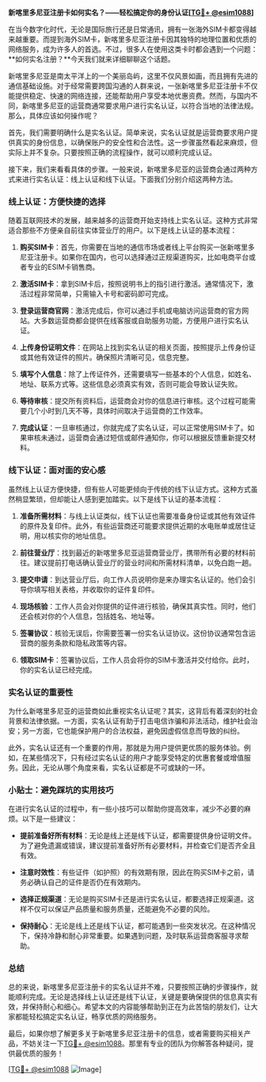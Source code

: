 **新喀里多尼亚注册卡如何实名？——轻松搞定你的身份认证[[TG💪+ @esim1088](https://t.me/s/esim1088)]**

在当今数字化时代，无论是国际旅行还是日常通讯，拥有一张海外SIM卡都变得越来越重要。而提到海外SIM卡，新喀里多尼亚注册卡因其独特的地理位置和优质的网络服务，成为许多人的首选。不过，很多人在使用这类卡时都会遇到一个问题：**如何实名注册？**今天我们就来详细聊聊这个话题。

新喀里多尼亚是南太平洋上的一个美丽岛屿，这里不仅风景如画，而且拥有先进的通信基础设施。对于经常需要跨国沟通的人群来说，一张新喀里多尼亚注册卡不仅能提供稳定、快速的网络连接，还能帮助用户享受本地优惠资费。然而，与国内不同，新喀里多尼亚的运营商通常要求用户进行实名认证，以符合当地的法律法规。那么，具体应该如何操作呢？

首先，我们需要明确什么是实名认证。简单来说，实名认证就是运营商要求用户提供真实的身份信息，以确保账户的安全性和合法性。这一步骤虽然看起来麻烦，但实际上并不复杂。只要按照正确的流程操作，就可以顺利完成认证。

接下来，我们来看看具体的步骤。一般来说，新喀里多尼亚的运营商会通过两种方式来进行实名认证：线上认证和线下认证。下面我们分别介绍这两种方法。

### 线上认证：方便快捷的选择

随着互联网技术的发展，越来越多的运营商开始支持线上实名认证。这种方式非常适合那些不方便亲自前往实体营业厅的用户。以下是线上认证的基本流程：

1. **购买SIM卡**：首先，你需要在当地的通信市场或者线上平台购买一张新喀里多尼亚注册卡。如果你在国内，也可以选择通过正规渠道购买，比如电商平台或者专业的ESIM卡销售商。

2. **激活SIM卡**：拿到SIM卡后，按照说明书上的指引进行激活。通常情况下，激活过程非常简单，只需输入卡号和密码即可完成。

3. **登录运营商官网**：激活完成后，你可以通过手机或电脑访问运营商的官方网站。大多数运营商都会提供在线客服或自助服务功能，方便用户进行实名认证。

4. **上传身份证明文件**：在网站上找到实名认证的相关页面，按照提示上传身份证或其他有效证件的照片。确保照片清晰可见，信息完整。

5. **填写个人信息**：除了上传证件外，还需要填写一些基本的个人信息，如姓名、地址、联系方式等。这些信息必须真实有效，否则可能会导致认证失败。

6. **等待审核**：提交所有资料后，运营商会对你的信息进行审核。这个过程可能需要几个小时到几天不等，具体时间取决于运营商的工作效率。

7. **完成认证**：一旦审核通过，你就完成了实名认证，可以正常使用SIM卡了。如果审核未通过，运营商会通过短信或邮件通知你，你可以根据反馈重新提交材料。

### 线下认证：面对面的安心感

虽然线上认证方便快捷，但有些人可能更倾向于传统的线下认证方式。这种方式虽然稍显繁琐，但却能让人感到更加踏实。以下是线下认证的基本流程：

1. **准备所需材料**：与线上认证类似，线下认证也需要准备身份证或其他有效证件的原件及复印件。此外，有些运营商还可能要求提供近期的水电账单或居住证明，用以核实你的地址信息。

2. **前往营业厅**：找到最近的新喀里多尼亚运营商营业厅，携带所有必要的材料前往。建议提前打电话确认营业厅的营业时间和所需材料清单，以免白跑一趟。

3. **提交申请**：到达营业厅后，向工作人员说明你是来办理实名认证的。他们会引导你填写相关表格，并收取你的证件复印件。

4. **现场核验**：工作人员会对你提供的证件进行核验，确保其真实性。同时，他们还会核对你的个人信息，包括姓名、地址等。

5. **签署协议**：核验无误后，你需要签署一份实名认证协议。这份协议通常包含运营商的服务条款和隐私政策等内容。

6. **领取SIM卡**：签署协议后，工作人员会将你的SIM卡激活并交付给你。此时，你的实名认证已经完成。

### 实名认证的重要性

为什么新喀里多尼亚的运营商如此重视实名认证呢？其实，这背后有着深刻的社会背景和法律依据。一方面，实名认证有助于打击电信诈骗和非法活动，维护社会治安；另一方面，它也能保护用户的合法权益，避免因虚假信息而导致的纠纷。

此外，实名认证还有一个重要的作用，那就是为用户提供更优质的服务体验。例如，在某些情况下，只有经过实名认证的用户才能享受特定的优惠套餐或增值服务。因此，无论从哪个角度来看，实名认证都是不可或缺的一环。

### 小贴士：避免踩坑的实用技巧

在进行实名认证的过程中，有一些小技巧可以帮助你提高效率，减少不必要的麻烦。以下是一些建议：

- **提前准备好所有材料**：无论是线上还是线下认证，都需要提供身份证明文件。为了避免遗漏或错误，建议提前准备好所有必要材料，并检查它们是否齐全且有效。

- **注意时效性**：有些证件（如护照）的有效期有限，因此在购买SIM卡之前，请务必确认自己的证件是否仍在有效期内。

- **选择正规渠道**：无论是购买SIM卡还是进行实名认证，都要选择正规渠道。这样不仅可以保证产品质量和服务质量，还能避免不必要的风险。

- **保持耐心**：无论是线上还是线下认证，都可能遇到一些突发状况。在这种情况下，保持冷静和耐心非常重要。如果遇到问题，及时联系运营商客服寻求帮助。

### 总结

总的来说，新喀里多尼亚注册卡的实名认证并不难，只要按照正确的步骤操作，就能顺利完成。无论是选择线上认证还是线下认证，关键是要确保提供的信息真实有效，并保持耐心和细心。希望本文的内容能够帮助到正在为此苦恼的朋友们，让大家都能轻松搞定实名认证，畅享优质的网络服务。

最后，如果你想了解更多关于新喀里多尼亚注册卡的信息，或者需要购买相关产品，不妨关注一下[TG💪+ @esim1088](https://t.me/s/esim1088)。那里有专业的团队为你解答各种疑问，提供最优质的服务！

[[TG💪+ @esim1088](https://t.me/s/esim1088) ![Image](https://i.postimg.cc/4NQfJmqS/Snipaste-2025-05-13-00-14-12.png)]